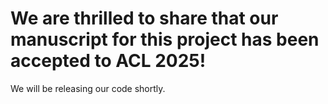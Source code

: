 # We are thrilled to share that our manuscript for this project has been accepted to ACL 2025!
We will be releasing our code shortly.
